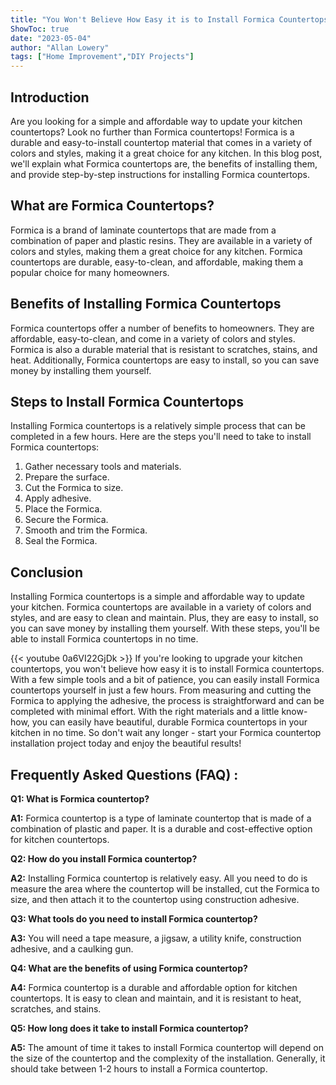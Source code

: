 ```yaml
---
title: "You Won't Believe How Easy it is to Install Formica Countertops - Here's How!"
ShowToc: true 
date: "2023-05-04"
author: "Allan Lowery" 
tags: ["Home Improvement","DIY Projects"]
---
```

## Introduction

Are you looking for a simple and affordable way to update your kitchen countertops? Look no further than Formica countertops! Formica is a durable and easy-to-install countertop material that comes in a variety of colors and styles, making it a great choice for any kitchen. In this blog post, we'll explain what Formica countertops are, the benefits of installing them, and provide step-by-step instructions for installing Formica countertops. 

## What are Formica Countertops?

Formica is a brand of laminate countertops that are made from a combination of paper and plastic resins. They are available in a variety of colors and styles, making them a great choice for any kitchen. Formica countertops are durable, easy-to-clean, and affordable, making them a popular choice for many homeowners.

## Benefits of Installing Formica Countertops

Formica countertops offer a number of benefits to homeowners. They are affordable, easy-to-clean, and come in a variety of colors and styles. Formica is also a durable material that is resistant to scratches, stains, and heat. Additionally, Formica countertops are easy to install, so you can save money by installing them yourself.

## Steps to Install Formica Countertops

Installing Formica countertops is a relatively simple process that can be completed in a few hours. Here are the steps you'll need to take to install Formica countertops:

1. Gather necessary tools and materials.
2. Prepare the surface.
3. Cut the Formica to size.
4. Apply adhesive.
5. Place the Formica.
6. Secure the Formica.
7. Smooth and trim the Formica.
8. Seal the Formica.

## Conclusion

Installing Formica countertops is a simple and affordable way to update your kitchen. Formica countertops are available in a variety of colors and styles, and are easy to clean and maintain. Plus, they are easy to install, so you can save money by installing them yourself. With these steps, you'll be able to install Formica countertops in no time.

{{< youtube 0a6VI22GjDk >}} 
If you're looking to upgrade your kitchen countertops, you won't believe how easy it is to install Formica countertops. With a few simple tools and a bit of patience, you can easily install Formica countertops yourself in just a few hours. From measuring and cutting the Formica to applying the adhesive, the process is straightforward and can be completed with minimal effort. With the right materials and a little know-how, you can easily have beautiful, durable Formica countertops in your kitchen in no time. So don't wait any longer - start your Formica countertop installation project today and enjoy the beautiful results!

## Frequently Asked Questions (FAQ) :
**Q1: What is Formica countertop?**

**A1:** Formica countertop is a type of laminate countertop that is made of a combination of plastic and paper. It is a durable and cost-effective option for kitchen countertops. 

**Q2: How do you install Formica countertop?**

**A2:** Installing Formica countertop is relatively easy. All you need to do is measure the area where the countertop will be installed, cut the Formica to size, and then attach it to the countertop using construction adhesive. 

**Q3: What tools do you need to install Formica countertop?**

**A3:** You will need a tape measure, a jigsaw, a utility knife, construction adhesive, and a caulking gun. 

**Q4: What are the benefits of using Formica countertop?**

**A4:** Formica countertop is a durable and affordable option for kitchen countertops. It is easy to clean and maintain, and it is resistant to heat, scratches, and stains. 

**Q5: How long does it take to install Formica countertop?**

**A5:** The amount of time it takes to install Formica countertop will depend on the size of the countertop and the complexity of the installation. Generally, it should take between 1-2 hours to install a Formica countertop.





